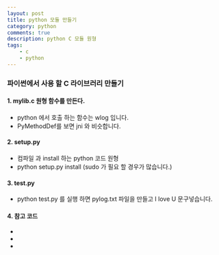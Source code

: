 ```yaml
---
layout: post
title: python 모듈 만들기
category: python
comments: true
description: python C 모듈 원형
tags:
    - c
    - python   
---
```


### 파이썬에서 사용 할 C 라이브러리 만들기

#### 1. mylib.c 원형 함수를 만든다.  
  - python 에서 호출 하는 함수는 wlog 입니다. 
  - PyMethodDef를 보면 jni 와 비슷합니다.  

#### 2. setup.py 
  - 컴파일 과 install 하는 python 코드 원형
  - python setup.py install (sudo 가 필요 할 경우가 많습니다.)

#### 3. test.py
  - python test.py 를 실행 하면 pylog.txt 파일을 만들고 I love U 문구넣습니다.
   
#### 4. 참고 코드
  - <script src="https://gist.github.com/pyeongho/09b03c195395e2f8879c5f97686735a5.js"></script>
  - <script src="https://gist.github.com/pyeongho/abcad87180768a30091457630d38dc40.js"></script>
  - <script src="https://gist.github.com/pyeongho/7053f0fb7f15931a82ab927d11a5e206.js"></script>